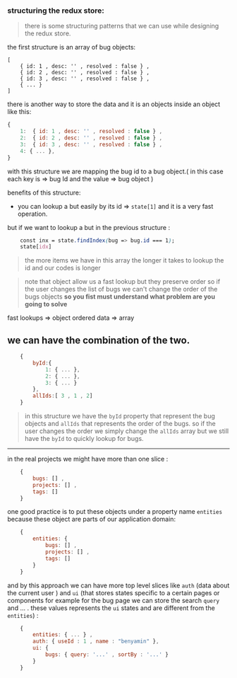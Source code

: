 ### structuring the redux store:
> there is some structuring patterns that we can use while designing the redux store.

the first structure is an array of bug objects:

```
[
    { id: 1 , desc: '' , resolved : false } , 
    { id: 2 , desc: '' , resolved : false } , 
    { id: 3 , desc: '' , resolved : false } ,
    { ... } 
]
```
there is another way to store the data and it is an objects inside an object like this:

```js
{
    1:  { id: 1 , desc: '' , resolved : false } , 
    2:  { id: 2 , desc: '' , resolved : false } , 
    3:  { id: 3 , desc: '' , resolved : false } ,
    4: { ... }, 
}
```
with this structure we are mapping the bug id to a bug object.( in this case each key is => bug Id and the value => bug object )

benefits of this structure:
- you can lookup a but easily by its id => `state[1]` and it is a very fast operation.

but if we want to lookup a but in the previous structure :
```css
    const inx = state.findIndex(bug => bug.id === 1);
    state[idx]
```
> the more items we have in this array the longer it takes to lookup the id and our codes is longer

>note that object allow us a fast lookup but they preserve order so if the user changes the list of bugs we can't change the order of the bugs objects **so you fist must understand what problem are you going to solve**

fast lookups => object
ordered data => array

## we can have the combination of the two.
```js
    {
        byId:{
            1: { ... },
            2: { ... },
            3: { ... }
        },
        allIds:[ 3 , 1 , 2]
    }
```
> in this structure we have the `byId` property that represent the bug objects and `allIds` that represents the order of the bugs. so if the user changes the order we simply change the `allIds` array but we still have the `byId` to quickly lookup for bugs.

---

in the real projects we might have more than one slice :
```js
    {
        bugs: [] ,
        projects: [] , 
        tags: []
    }
```
 one good practice is to put these objects under a property name `entities` because these object are parts of our application domain:
```js
    {
        entities: {
            bugs: [] ,
            projects: [] , 
            tags: []
        }
    }
```

and by this approach we can have more top level slices like `auth` (data about the current user ) and `ui` (that stores states specific to a certain pages or components for example for the bug page we can store the search `query` and ...  . these values represents the `ui` states and are different from the `entities`)  :
```js 
    {
        entities: { ... } , 
        auth: { useId : 1 , name : "benyamin" },
        ui: {
            bugs: { query: '...' , sortBy : '...' }
        }
    }
```
 






